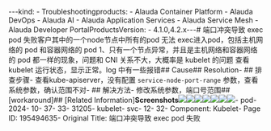 ---kind:   - Troubleshootingproducts:    - Alauda Container Platform   - Alauda DevOps   - Alauda AI   - Alauda Application Services   - Alauda Service Mesh   - Alauda Developer PortalProductsVersion:   - 4.1.0,4.2.x---<!-- A type of document that involves encountering a fault, diag...it, performing root cause analysis, and providing solutions. --># 端口冲突导致 exec pod 失败客户其中的一个node节点中所有的pod 无法 exec进入pod，包括主机网络的 pod 和容器网络的 pod 1、只有一个节点异常，并且是主机网络和容器网络的 pod 都一样的现象，问题和 CNI 关系不大，大概率是 kubelet 的问题 查看 kubelet 运行状态，显示正常。log 中有一些报错## Cause## Resolution- ## 排查步骤- 查看kube-apiserver，没有配置 `service-node-port-range` 参数，查看系统参数，确认范围不对- ## 解决方法- 修改系统参数，端口号范围## [workaround]## [Related Information]**Screenshots**![](assets/duan-kou-chong-tu-dao-zhi-exec-pod-shi-bai/image-2024-3-12_9-32-37.png)![](assets/duan-kou-chong-tu-dao-zhi-exec-pod-shi-bai/image-2024-3-12_9-33-5.png)![](assets/duan-kou-chong-tu-dao-zhi-exec-pod-shi-bai/image-2024-3-12_9-33-38.png)![](assets/duan-kou-chong-tu-dao-zhi-exec-pod-shi-bai/image-2024-3-12_9-34-15.png)![](assets/duan-kou-chong-tu-dao-zhi-exec-pod-shi-bai/image-2024-3-12_9-36-10.png)![](assets/duan-kou-chong-tu-dao-zhi-exec-pod-shi-bai/image-2024-3-12_9-37-47.png)![](assets/duan-kou-chong-tu-dao-zhi-exec-pod-shi-bai/image-2024-3-12_9-39-14.png)- pod- 2024- 10- 37- 33- 31205- kubelet- svc- 12- 32- Component: Kubelet- Page ID: 195494635- Original Title: 端口冲突导致 exec pod 失败